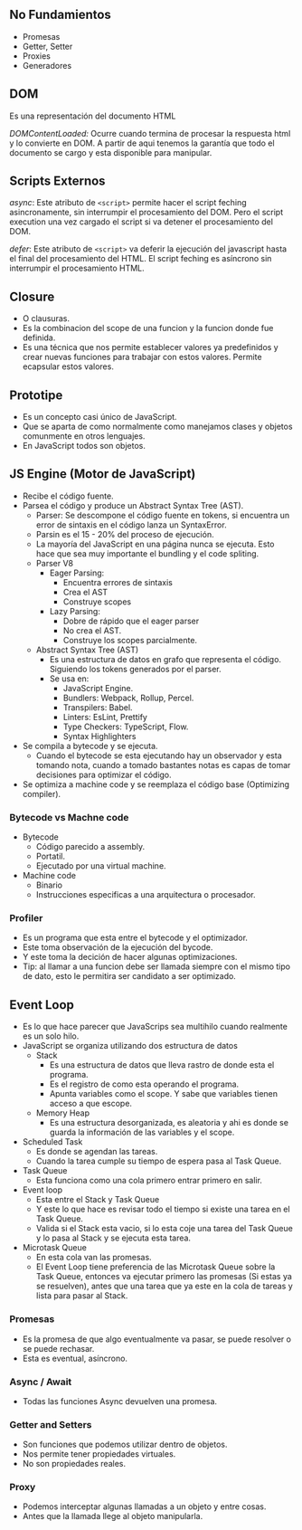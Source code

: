 ## No Fundamientos

* Promesas
* Getter, Setter
* Proxies
* Generadores


## DOM

Es una representación del documento HTML

*DOMContentLoaded:* Ocurre cuando termina de procesar la respuesta html y lo convierte en DOM. A partir de aqui tenemos la garantía que todo el documento se cargo y esta disponible para manipular.

## Scripts Externos

*async*: Este atributo de `<script>` permite hacer el script feching asincronamente, sin interrumpir el procesamiento del DOM. Pero el script execution una vez cargado el script si va detener el procesamiento del DOM.

*defer*: Este atributo de `<script>` va deferir la ejecución del javascript hasta el final del procesamiento del HTML. El script feching es asíncrono sin interrumpir el procesamiento HTML.

## Closure

* O clausuras.
* Es la combinacion del scope de una funcion y la funcion donde fue definida.
* Es una técnica que nos permite establecer valores ya predefinidos y crear nuevas funciones para trabajar con estos valores. Permite ecapsular estos valores.

## Prototipe

* Es un concepto casi único de JavaScript.
* Que se aparta de como normalmente como manejamos clases y objetos comunmente en otros lenguajes.
* En JavaScript todos son objetos.

## JS Engine (Motor de JavaScript)

* Recibe el código fuente.
* Parsea el código y produce un Abstract Syntax Tree (AST).
  * Parser: Se descompone el código fuente en tokens, si encuentra un error de sintaxis en el código lanza un SyntaxError.
  * Parsin es el 15 - 20% del proceso de ejecución.
  * La mayoría del JavaScript en una página nunca se ejecuta. Esto hace que sea muy importante el bundling y el code spliting.
  * Parser V8
    * Eager Parsing:
      * Encuentra errores de sintaxis
      * Crea el AST
      * Construye scopes
    * Lazy Parsing:
      * Dobre de rápido que el eager parser
      * No crea el AST.
      * Construye los scopes parcialmente.
  * Abstract Syntax Tree (AST)
    * Es una estructura de datos en grafo que representa el código. Siguiendo los tokens generados por el parser.
    * Se usa en:
      * JavaScript Engine.
      * Bundlers: Webpack, Rollup, Percel.
      * Transpilers: Babel.
      * Linters: EsLint, Prettify
      * Type Checkers: TypeScript, Flow.
      * Syntax Highlighters
* Se compila a bytecode y se ejecuta.
  * Cuando el bytecode se esta ejecutando hay un observador y esta tomando nota, cuando a tomado bastantes notas es capas de tomar decisiones para optimizar el código.
* Se optimiza a machine code y se reemplaza el código base (Optimizing compiler).

### Bytecode vs Machne code

* Bytecode
  * Código parecido a assembly.
  * Portatil.
  * Ejecutado por una virtual machine.
* Machine code
  * Binario
  * Instrucciones especificas a una arquitectura o procesador.

### Profiler

* Es un programa que esta entre el bytecode y el optimizador.
* Este toma observación de la ejecución del bycode.
* Y este toma la decición de hacer algunas optimizaciones.
* Tip: al llamar a una funcion debe ser llamada siempre con el mismo tipo de dato, esto le permitira ser candidato a ser optimizado.

## Event Loop

* Es lo que hace parecer que JavaScrips sea multihilo cuando realmente es un solo hilo.
* JavaScript se organiza utilizando dos estructura de datos
  * Stack
    * Es una estructura de datos que lleva rastro de donde esta el programa.
    * Es el registro de como esta operando el programa.
    * Apunta  variables como el scope. Y sabe que variables tienen acceso a que escope.
  * Memory Heap
    * Es una estructura desorganizada, es aleatoria y ahi es donde se guarda la información de las variables y el scope.
* Scheduled Task
  * Es donde se agendan las tareas.
  * Cuando la tarea cumple su tiempo de espera pasa al Task Queue.
* Task Queue
  * Esta funciona como una cola primero entrar primero en salir.
* Event loop
  * Esta entre el Stack y Task Queue
  * Y este lo que hace es revisar todo el tiempo si existe una tarea en el Task Queue.
  * Valida si el Stack esta vacio, si lo esta coje una tarea del Task Queue y lo pasa al Stack y se ejecuta esta tarea.
* Microtask Queue
  * En esta cola van las promesas.
  * El Event Loop tiene preferencia de las Microtask Queue sobre la Task Queue, entonces va ejecutar primero las promesas (Si estas ya se resuelven), antes que una tarea que ya este en la cola de tareas y lista para pasar al Stack.

### Promesas

* Es la promesa de que algo eventualmente va pasar, se puede resolver o se puede rechasar.
* Esta es eventual, asíncrono.

### Async / Await

* Todas las funciones Async devuelven una promesa.

### Getter and Setters

* Son funciones que podemos utilizar dentro de objetos.
* Nos permite tener propiedades virtuales.
* No son propiedades reales.

### Proxy

* Podemos interceptar algunas llamadas a un objeto y entre cosas.
* Antes que la llamada llege al objeto manipularla.



